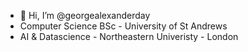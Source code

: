 - 👋 Hi, I’m @georgealexanderday
- Computer Science BSc - University of St Andrews 
- AI & Datascience - Northeastern Univeristy - London

<!---
georgealexanderday/georgealexanderday is a ✨ special ✨ repository because its `README.md` (this file) appears on your GitHub profile.
You can click the Preview link to take a look at your changes.
--->
